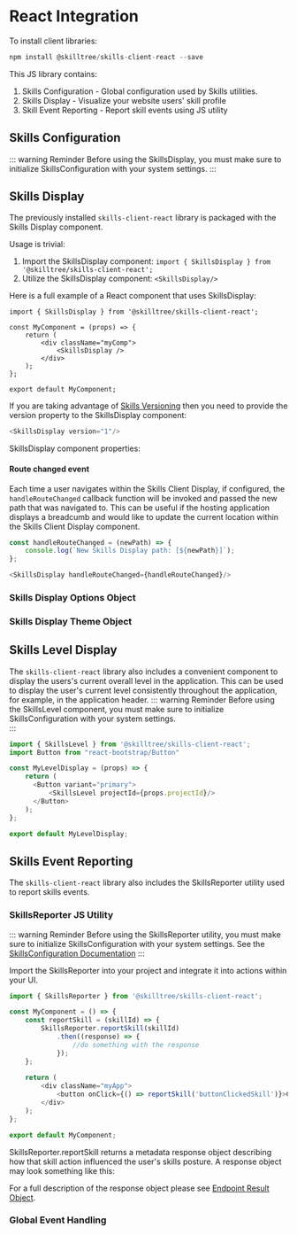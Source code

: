 # React Integration

To install client libraries:

``` js
npm install @skilltree/skills-client-react --save
```

This JS library contains:
1. Skills Configuration - Global configuration used by Skills utilities.
1. Skills Display - Visualize your website users' skill profile
1. Skill Event Reporting - Report skill events using JS utility

## Skills Configuration
::: warning Reminder
Before using the SkillsDisplay, you must make sure to initialize SkillsConfiguration
with your system settings. 
:::
<import-content path="/skills-client/common/skillsConfiguration/react/clientConfig.html"/>

## Skills Display

<import-content path="/skills-client/common/skillsDisplayIntro.html"/>

The previously installed ```skills-client-react``` library is packaged with the Skills Display component. 

Usage is trivial:
1. Import the SkillsDisplay component: ```import { SkillsDisplay } from '@skilltree/skills-client-react';```
1. Utilize the SkillsDisplay component: ```<SkillsDisplay/>```

Here is a full example of a React component that uses SkillsDisplay: 

``` js{3,8,11}
import { SkillsDisplay } from '@skilltree/skills-client-react';

const MyComponent = (props) => {
    return (
        <div className="myComp">
            <SkillsDisplay />
        </div>
    );
};

export default MyComponent;
``` 

If you are taking advantage of [Skills Versioning](/dashboard/user-guide/skills.html#skills-versioning) then you need to provide the version property to 
the SkillsDisplay component:

``` js
<SkillsDisplay version="1"/>
```

SkillsDisplay component properties:

<import-content path="/skills-client/common/skillsDisplayArguments.html"/>

#### Route changed event <since project="skills-client" version="3.3.0" />

Each time a user navigates within the Skills Client Display, if configured, the `handleRouteChanged` callback function will be invoked and passed the new path that was navigated to.  This can be useful if the hosting application displays a breadcumb and would like to update the current location within the Skills Client Display component.

``` js
const handleRouteChanged = (newPath) => {
    console.log(`New Skills Display path: [${newPath}]`);
};

<SkillsDisplay handleRouteChanged={handleRouteChanged}/>
```

### Skills Display Options Object

<import-content path="/skills-client/common/skillsDisplayOptionsObject.html"/>

### Skills Display Theme Object

<import-content path="/skills-client/common/slillsDisplayTheme.html"/>

## Skills Level Display
The ```skills-client-react``` library also includes a convenient component to display the users's current overall level in the application. This can be
used to display the user's current level consistently throughout the application, for example, in the application header.
::: warning Reminder
Before using the SkillsLevel component, you must make sure to initialize SkillsConfiguration
with your system settings.  
:::
``` js
import { SkillsLevel } from '@skilltree/skills-client-react';
import Button from "react-bootstrap/Button"

const MyLevelDisplay = (props) => {
    return (
      <Button variant="primary">
          <SkillsLevel projectId={props.projectId}/>
      </Button>
    );
};

export default MyLevelDisplay;

```

## Skills Event Reporting

The ```skills-client-react``` library also includes the SkillsReporter utility used to report skills events.

### SkillsReporter JS Utility
::: warning Reminder
Before using the SkillsReporter utility, you must make sure to initialize SkillsConfiguration
with your system settings.  See the [SkillsConfiguration Documentation](/skills-client/react.html#skills-configuration) 
:::

Import the SkillsReporter into your project and integrate it into actions within your UI.

``` js
import { SkillsReporter } from '@skilltree/skills-client-react';

const MyComponent = () => {
    const reportSkill = (skillId) => {
        SkillsReporter.reportSkill(skillId)
            .then((response) => {
                //do something with the response
            });
    };
    
    return (
        <div className="myApp">
            <button onClick={() => reportSkill('buttonClickedSkill')}>Click Me!</button>
        </div>
    );
};

export default MyComponent;

```

SkillsReporter.reportSkill returns a metadata response object describing how that skill action influenced the user's skills posture.  A response object may look something like this:
<import-content path="/skills-client/common/skillsReporter/responseObject.html"/>

For a full description of the response object please see [Endpoint Result Object](/skills-client/endpoints.html#endpoint-result-object).

### Global Event Handling

<import-content path="/skills-client/common/skillsReporter/globalEventHandling.html"/>
